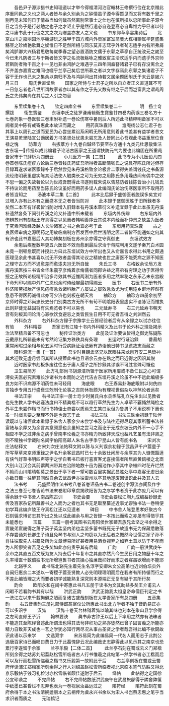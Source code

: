 <!-- { "loadSidebar": true } -->
　　吾邑尹子源涉猎书史知理道以才举今得福清河泊官翰林王修撰行俭在北京赠此序重同邑之义也之两人者皆与余久别余为之钟情虽子源今得蹔见而又将有数千里之别再见未知何日于情益当如何哉虽然离别常事士之仕也在慎所操以忠所事此子源今日之当务子是行必勉之也子之才讵止乎是然行逺必自迩登髙必自卑惟力乎巳者以待之耳庸书此于行俭之文之次为赠盖亦友人之义也
　　书东郭草亭宴集诗后
　　北京山川之嘉丽园池亭榭游玩之胜甲于四方城内外贵家富室髙甍大栋相聨属华筵盛集觞豆之珍娇艳歌舞之娱惟日不足然所相与同乐莫非志骛乎外者茍志适乎内有所弗屑矣鸿胪卿大兴杨君思敬每嵗季春之望必置酒防文儒于东郭之草亭自正统改元之嵗至今已未凡防者三与于斯者皆文学之名流极觞咏之雅致賔主洽欢适乎内而遗乎外京师若斯防者殆千百之十一见也非由鸿胪之难遇乎三四年间盍簮诸君子已有存没离合之不齐盖亦嘉賔之难同也嗟乎兰亭己矣后世所慕之者以文字存焉此东郭之集诸君子不容于无作也己未之集余以南归不及与鸿胪间出其诗若文属余题因附氏于末云是嵗六月三日
　　周氏世直堂后
　　国家之所恃与士君子之所以自立者正义直道耳不可一日忽忘者也凡世所谓故家者亦以其有作之于先又数有继之于后而岂富贵之谓哉周氏之先伟矣尚在其后之人引之勿替





　　东里续集巻十九
　　钦定四库全书
　　东里续集巻二十　　　　明　扬士竒　撰跋
　　衞生寳鉴
　　东垣李氏之徒罗谦甫辑衞生寳鉴廿四巻内药误三巻名方十七巻药象一巻医验三巻末附补遗一巻论伤寒中暑则后人所述此书精粹明备家不可以阙者吴中陈有戒寄惠此本故识而藏之
　　用药真珠嚢诗
　　澹庵杨公志仁君子也其事上以周孔之道而爱民为心尝坐累讼系闲暇无所用意则着此书盖甚有益学者昔文王演易羑里陆宣公谪居着方书圣贤处忧患未尝忘及人皆同此心吾观此书益重居位食禄之愧
　　防萃方
　　右拔萃方十九巻自鍼经节要至杂方通十九类元杜思敬集洁古东垣一传授以成此编君子论洁古医家之王道谓扶防元气为要也此编固在所重哉吾家市于书肆析为四册云
　　小儿医方一集【二首】
　　此书专为小儿医设凡四巻首巻陈氏痘疹方论后三巻皆钱氏药证吾所得者盖断简钱氏之说具存陈氏所述但存目録耳遂求诸医家録补于后然尝见朱丹溪格致余论极言二家得失盖谓钱氏之书备源流经络明表里虚实陈其活法使人触类长之可为无穷之用陈氏多用燥热间有偶中之效不思一偏之失故著论以为世戒吾既得此书遂附载朱说以告慈防者钱陈皆治小儿钱氏不持议论而用药至当陈氏论议虽好而用药多误人此编阎氏论治伤寒医家所不取用药者皆当知之
　　汤液本草二集【二首】
　　此本比后録于盛御医者脱误多矣宜对过増入亦有此本有之而盛本无之者皆当防对
　　此本録于盛御医胜于旧所録者多矣然二本互有详畧皆当防对增入旧録本有丹溪本草衍义补遗宜録于此此本虽无丹溪补遗然各条下间引丹溪之论又补遗中所未载者
　　东垣内外伤辨
　　右东垣内外伤辨苏州有刻板王守真得之以见惠者韩明善序云其说本内经而补仲景之缺盖为医者于究素问难经及越人长沙诸家之书之余宜必考于此
　　东垣用药真珠嚢
　　古之良医师审病之源明药之用故临病制方百发百中后世浅陋之医二者皆不能通如之何其有济也此书嘉惠后人其功博矣刻板在苏州余亦得之守真御史
　　东垣试效方
　　余患后疾歴数年更五六医皆不效而愈剧最后求治于蒋院判用文遂予秦芁白术圆未竟一剂顿愈既而并授此方曰此东垣试效方中所出也又从俞嘉言求得此书用之颇通医理见余此书甚喜以试无不效者盖得其论议之精故也世之庸医不能究病之源不知医之理守古方而不通愈差而愈逺夫岂无所自哉
　　朱氏三书
　　右格致余论局方发挥丹溪医按三书皆金华朱震亨彦脩着彦脩儒者同郡许益之髙弟有穷理之功于医得传授之正故所论极精所治多竒效其书近惟两淛为医者多用之然率秘之永乐乙未东宫殿下命刋印以赐中外广仁恩也余时侍经幄最初得赐云
　　医书
　　右医书二册有外科济隂劳损胎产惊风疮疹急救诸科胎产方屡试之屡效急救尤为切用逺乡僻地猝然有急患不得医药诚得此亦可少济也刻板在朝天宫
　　袖珍方
　　袖珍方四册余初至京师时得之邓尚忠长史分门别类古方无所不有茍不明隂阳表里虚实不谙脉证而惟执此则非徒无益固将有失焉览者不可以易也
　　三元延寿书
　　右三元延寿书朝天宫有刻板其间论清心寡欲饮食避忌之类皆民生日用不可无者吾得之刘渊然云
　　外科杂方
　　右外科杂方録于宗豫学士云皆经验者后有从余録之以试亦往往有验
　　外科精要
　　吾家旧有江陵十书内外科精义及此书于论外科之理及掲示治法至精且备不可忽也
　　秘传证治类方
　　此册及证治要诀皆得之御史陈嶷陈云戴原礼所辑虽未有考然论证集方秩秩具有条理
　　五运时行证治録
　　番昜胡秉常闲暇过余相与论五运时行受病脉证治法厥有造诣他日特书见遗故志而藏之
　　眼科源流一集【一首】
　　吾少时目覩孟坚兄以医眼往来龙泉万安二邑皆神其术迎致无虚月尝问其所从授葢此书也且语余云亦在熟之而巳近得之因识其説
　　近时医家书刻板多废往往出于庸人孺子之所抄録其谬误不可胜言殊可慨也
　　卫生易简方
　　此方礼部尚书胡源洁所辑于医家所用靡或不备仁民之心可谓溥矣夫医必究素难长沙诸书为本而防之近代洁古东垣丹溪之论虽不中不远此编极多良方如不识病源不明药性未可轻用
　　海底眼
　　右王鼒易卦海底眼附以何侁四言独步专用五行盛衰生尅制化论事之吉防休咎颇为有理视世俗杂以神煞论者远矣
　　书法正宗
　　右书法正宗一册士竒少时舅氏白水县丞陈孔立先生出以见教者也先生教人学书必谨法度曰不精眞楷不可以趋行草然先生为人卓荦不覊翛然绳检之外平生未尝作楷书而行书特佳士竒尝以质焉先生笑曰汝但为鲁男子不用说栁下惠也虽一时戱言要之至理不外是也谩志于此
　　书法三昧
　　书法三昧余初録于陆伴读既以与诸侄此本重録于朱舍人家余少未尝学书及与陆往还得尽窥其家所蓄书法甚富陆与余厚又为余言其意颇悉也余虽知之尝习之而讫于无成东坡云内外不一心手不相应不学之过非余之病乎曾南丰论羲之书亦精力所致非天成也葢凡艺虽有法非熟之则不精独书学哉陆名闿字伯阳高邮人朱名古字季宁昆山人皆有能书名
　　宋刘次庄法帖释文
　　右宋刘次庄法帖释文附以陈与义刋误余初録于武昌尹千户葢童子所写草草来京师重録之尹名升余客武昌时已七十余致仕闲居与余厚其为人慷慨豁逹有侠气好草书明四声等字之学自著书已板行喜賔客尤喜接儒者所居直黄鹤楼之北靣大别山江汉会其前鹦鹉洲带其左治隙地数十亩为园池作小亭其中杂植四时花卉烂然不絶而山川隂晴朝莫之景出于亭下者一望可数百里实据武昌胜处亭中嘉客无虚日余亦数日輙一往醉其间然自余去武昌尹亦往雷州以卒其地遂废因谩识此并及其人云
　　法书考
　　元盛熈明作法书考八巻首巻评品古书二巻述创字源流亦间及作字之法三巻至七巻皆论书法末巻附印章虞揭欧阳皆为之序学书者资于此亦庶几可以有得余録于中书舍人南昌陈古训
　　书史会要
　　书史会要松江陶九成编葢钞録史传及百家杂记所藏善书之人而为之者也其书无足取至纂述近事尤谬独书法一巻稍便初学耳此编庐陵王守真松江还以见遗者
　　碑目
　　中书舍人陈登思孝好聚古今石刻徧求博访志其所出之处以成此编余与用之皆録一本按此而索之亦屡有得惜乎其未能悉也
　　玉篇
　　玉篇一册考其图书云周阳侯世家葢吾族兄孟坚之书余得之賔畿弟賔畿得之萧子英子英孟坚内弟也孟坚多蓄书既死无子故遗书无为保藏悉散落不存尝诵刘长卿生子诗且免琴书与别人之句窃以为无后者之慨然今世儒之家子孙不肖往往取先人书籍及所为文章博易所好甚者用易酒食视弃之如弃土苴以防于不孝而为人所僇笑者吾见之多矣如此亦何贵乎其有后哉
　　广韵
　　广韵一册洪武庚午余市之其直五百文既为友人持去后十年复市之其直亦然凡今生民日用之物歴十年之久率增直十数倍独书无所增岂售书者其操心独亷哉抑好而求之者寡虽欲增而不能耶
　　北谿字义
　　此书陈北谿先生着先生名淳字安卿朱文公高弟也近刘伯埙贠外自闽归惠余二本遂以一寄稷子葢圣贤教人必先明理理明而后在我者有所持循而行之不差此编皆理之大而要者初学诚能熟复深究则本源端正无复有疑于其所行矣
　　韵会
　　欧阳永和在闽中寄惠此书凡五册于读书为文其助益多矣王介甫云人闲暇不若看韵书其有以哉
　　洪武正韵
　　洪武正韵我太祖皇帝命儒臣刊定之书一洗江左以来千载拘僻之陋而复诸古盛哉刻板在太学吾家所有总四册
　　五音集韵
　　右五音集韵三册礼部侍郎髙宻仪公所惠此书出北方学者不独于音韵易正亦可以多识字
　　汉隽
　　汉隽十巻天台林钺着隽以喻其味也刻本在象山县学余得之左司直郎王子沂
　　翰林要诀
　　眞书非古钟王以后上下率用之然亦有法昧者不能造其至陈绎曾述此所谓法也得其法茍非积功之熟亦徒然已曾子固言羲之所能亦精力自致非天成也一艺之学犹必知行两尽况从事古圣贤之学者哉吾得此编不欲閟故识此语以示来学
　　文选双字
　　宋苏易简为此编易简一代名人而用志于此荆公选唐百家诗已而叹曰费日力于此葢愧辞云况此编哉史志静得此以见示其之南京也恐累行李遂留于余家
　　兰亭乐毅【二体二首】
　　此兰亭石刻在蜀或云义门郑楷所刻余得之姑苏刘绍葢赵松雪所临者古人行书惟羲之此帖第一然学书者必工楷而后可以及行而松雪所临羲之楷书又乐毅第一故附此于后
　　右兰亭刻板在蜀或云蜀府伴读浦江郑楷家所刻余得之行人刘绍盖赵松雪所临者视北京临本笔气防胜又得北京乐毅帖于钱习礼检讨亦松雪临者颇佳遂附于后云
　　绛帖
　　此帖得之定国徐公宜珍袭之
　　不完绛帖
　　右不完绛帖数纸洪武庚午在武昌旅邸得于隣舍弊箧中纸墨已甚昏烂不忍弃也表为一巻视泉汝葢远过之
　　隂符经
　　隂符此刻在蜀府余得于本之书法清婉遒丽本之云相传为虞永兴书余以为宋人书岂蔡忠惠之笔乎当求识者而质之
　　元瑞鹤记
